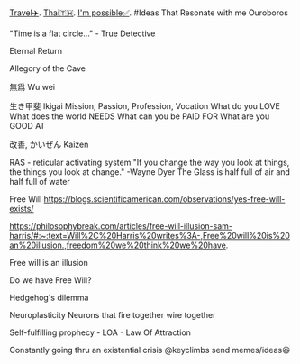[Travel✈️](./moar.html).
[Thai🇹🇭](./thai.html).
[I'm possible✅](./impossible.html).
#Ideas That Resonate with me
Ouroboros

"Time is a flat circle..." -  True Detective

Eternal Return

Allegory of the Cave

無爲 Wu wei

生き甲斐 Ikigai
Mission, Passion, Profession, Vocation
What do you 
LOVE
What does the world 
NEEDS
What can you be 
PAID FOR
What are you  
GOOD AT

改善, かいぜん Kaizen

RAS - reticular activating system
"If you change the way you look at things, the things you look at change."
-Wayne Dyer
The Glass is half full of air and half full of water


Free Will
https://blogs.scientificamerican.com/observations/yes-free-will-exists/


https://philosophybreak.com/articles/free-will-illusion-sam-harris/#:~:text=Will%2C%20Harris%20writes%3A-,Free%20will%20is%20an%20illusion.,freedom%20we%20think%20we%20have.


Free will is an illusion

Do we have Free Will?


Hedgehog's dilemma


Neuroplasticity Neurons that fire together wire together

Self-fulfilling prophecy - LOA - Law Of Attraction



Constantly going thru an existential crisis @keyclimbs send memes/ideas😃

